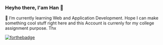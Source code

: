 ### Heyho there, I'am Han 👋
🌱 I’m currently learning Web and Application Development.
    Hope I can make something cool stuff right here and this Account is currenly for my college assignment purpose. Thx

[![forthebadge](https://forthebadge.com/images/badges/built-with-love.svg)](https://forthebadge.com)


<!--
**FarhanKurnia/FarhanKurnia** is a ✨ _special_ ✨ repository because its `README.md` (this file) appears on your GitHub profile.

Here are some ideas to get you started:

- 🔭 I’m currently working on ...
- 🌱 I’m currently learning ...
- 👯 I’m looking to collaborate on ...
- 🤔 I’m looking for help with ...
- 💬 Ask me about ...
- 📫 How to reach me: ...
- 😄 Pronouns: ...
- ⚡ Fun fact: ...
-->
